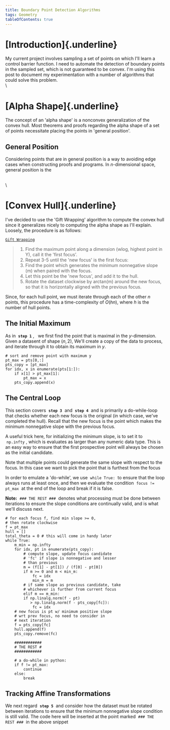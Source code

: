 ```yaml
---
title: Boundary Point Detection Algorithms
tags: Geometry
tableOfContents: true
---
```


# [Introduction]{.underline} #

My current project involves sampling a set of points on which I'll learn a 
control barrier function. I need to automate the detection of boundary
points in the sampled set, which is not guaranteed to be convex. I'm using
this post to document my experimentation with a number of algorithms that
could solve this problem.
\
\

# [Alpha Shape]{.underline} #

The concept of an 'alpha shape' is a nonconvex generalization of the convex 
hull. Most theorems and proofs regarding the alpha shape of a set of points
necessitate placing the points in 'general position'.


<section class="indent">

## General Position ##

Considering points that are in general position is a way to avoiding edge 
cases when constructing proofs and programs. In $n$-dimensional space, general
position is the 

</section>

\
\

# [Convex Hull]{.underline} #

I've decided to use the 'Gift Wrapping' algorithm to compute the convex hull
since it generalizes nicely to computing the alpha shape as I'll explain.
Loosely, the procedure is as follows:

<u>

	Gift Wrapping

</u>

> 	1. Find the maximum point along a dimension 
>	   (wlog, highest point in Y), call it
>	   the 'first focus'.
> 	2. Repeat 3-5 until the 'new focus' is the 
>	   first focus:
>	3. Find the point which generates the minimum 
>	   nonnegative slope (m) when paired with the 
>	   focus.
>	4. Let this point be the 'new focus', and add 
> 	   it to the hull.
>	5. Rotate the dataset clockwise by arctan(m) 
> 	   around the new focus, so that it is 
>	   horizontally aligned with the previous 
>	   focus.

Since, for each hull point, we must iterate through each of the other $n$
points, this procedure has a time-complexity of $O(hn)$, where $h$ is the 
number of hull points.

<section class="indent">

## The Initial Maximum ##

As in &nbsp;<b>`step 1`</b>&nbsp;, &nbsp; we first find the point that 
is maximal in the $y$-dimension. Given a datasent of shape $(n,2)$, We'll 
create a copy of the data to process, and iterate through it to obtain its 
maximum in $y$.

```{.python}
# sort and remove point with maximum y
pt_max = pts[0,:]
pts_copy = [pt_max]
for idx, x in enumerate(pts[1:]):
	if x[1] > pt_max[1]:
		pt_max = x
	pts_copy.append(x)	
```

## The Central Loop ##

This section covers &nbsp;<b>`step 3`</b>&nbsp; and &nbsp;<b>`step 4`</b>&nbsp; 
and is primarily a do-while-loop that checks whether each new focus is the 
original (in which case, we've completed the hull). Recall that the new focus 
is the point which makes the minimum nonnegative slope with the previous
focus. 

A useful trick here, for initializing the minimum slope, is to set it
to &nbsp;`np.infty`&nbsp;, which is evaluates as larger than any numeric data 
type. This is an easy way to ensure that the first prospective point will 
always be chosen as the initial candidate.

Note that multiple points could generate the same slope with respect to the 
focus. In this case we want to pick the point that is furthest from the focus

In order to emulate a 'do-while', we use &nbsp;`while True:`&nbsp; to ensure 
that the loop always runs at least once, and then we evaluate the condition 
&nbsp;`focus != pt_max`&nbsp; at the end of the loop and break if it is false.

<b>Note:</b> &nbsp;`### THE REST ###`&nbsp; denotes what processing must be
done between iterations to ensure the slope conditions are continually valid,
and is what we'll discuss next.

```{.python}
# for each focus f, find min slope >= 0, 
# then rotate clockwise
f = pt_max
hull = []
total_theta = 0 # this will come in handy later
while True:
	m_min = np.infty
	for idx, pt in enumerate(pts_copy):
		# compute slope, update focus candidate 
		# 'fc' if slope is nonnegative and lesser 
		# than previous
		m = (f[1] - pt[1]) / (f[0] - pt[0])
		if m >= 0 and m < min_m:
			fc = idx
			min_m = m 
		# if same slope as previous candidate, take
		# whichever is further from current focus
		elif m == m_min:
		if np.linalg.norm(f - pt) 
		   > np.linalg.norm(f - pts_copy[fc]):
			fc = idx            
	# new focus is pt w/ minimum positive slope 
	# wrt prev focus, no need to consider in 
	# next iteration
	f = pts_copy[fc]
	hull.append(f)
	pts_copy.remove(fc)

	############
	# THE REST #
	############

	# a do-while in python:
	if f != pt_max:
		continue
	else:
		break 	
```

## Tracking Affine Transformations ##

We next regard &nbsp;<b>`step 5`</b>&nbsp; and consider how the dataset must be
rotated between iterations to ensure that the minimum nonnegative slope 
condition is still valid. The code here will be inserted at the point 
marked &nbsp;`### THE REST ###`&nbsp; in the above snippet

</section>
